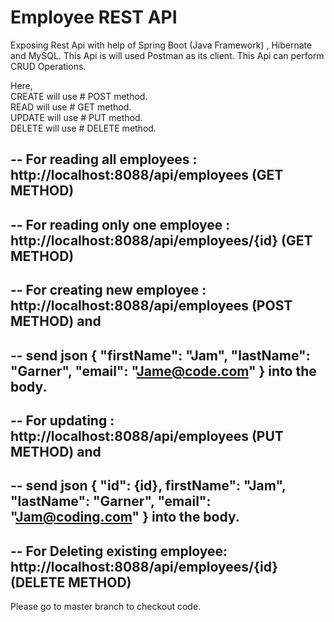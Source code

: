 # Employee REST API 
Exposing Rest Api with help of Spring Boot (Java Framework) , Hibernate and MySQL.
This Api is will used Postman as its client.
This Api can perform CRUD Operations.

Here,                                                                                                 
 CREATE  will use # POST method.                                                                                                
 READ will use # GET method.                                                                        
 UPDATE will use # PUT method.                                                                                             
 DELETE will use # DELETE method.                                                                                  
 
-- For reading all employees : http://localhost:8088/api/employees  (GET METHOD)
--                                                                                   
-- For reading only one employee : http://localhost:8088/api/employees/{id} (GET METHOD)             
--                                                                                       
-- For creating new employee : http://localhost:8088/api/employees (POST METHOD) and    
--
-- send json { "firstName": "Jam", "lastName": "Garner", "email": "Jame@code.com" } into the body.
--
-- For updating : http://localhost:8088/api/employees (PUT METHOD) and                 
--
-- send json { "id": {id}, firstName": "Jam", "lastName": "Garner", "email": "Jam@coding.com" } into the body.
--
-- For Deleting existing employee: http://localhost:8088/api/employees/{id} (DELETE METHOD)
--

 
Please go to master branch to checkout code.
